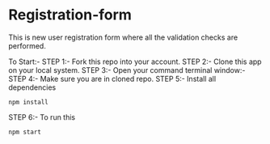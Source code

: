 # Registration-form
This is new user registration form where all the validation checks are performed.

To Start:-
 STEP 1:- Fork this repo into your account.
 STEP 2:- Clone this app on your local system.
 STEP 3:- Open your command terminal window:-
 STEP 4:- Make sure you are in cloned repo.
 STEP 5:- Install all dependencies
 ```
 npm install
 ```
 STEP 6:- To run this
 ```
 npm start
 ```
 
